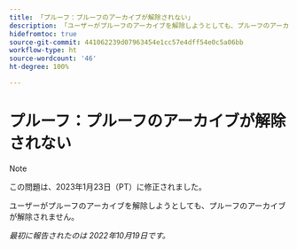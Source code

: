 ```yaml
---
title: 「プルーフ：プルーフのアーカイブが解除されない」
description: 「ユーザーがプルーフのアーカイブを解除しようとしても、プルーフのアーカイブが解除されません。」
hidefromtoc: true
source-git-commit: 441062239d07963454e1cc57e4dff54e0c5a06bb
workflow-type: ht
source-wordcount: '46'
ht-degree: 100%

---
```



# プルーフ：プルーフのアーカイブが解除されない

>[!NOTE]
>
>この問題は、2023年1月23日（PT）に修正されました。

ユーザーがプルーフのアーカイブを解除しようとしても、プルーフのアーカイブが解除されません。

_最初に報告されたのは 2022年10月19日です。_

